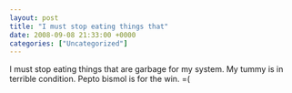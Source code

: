 ```yaml
---
layout: post
title: "I must stop eating things that"
date: 2008-09-08 21:33:00 +0000
categories: ["Uncategorized"]
---
```


I must stop eating things that are garbage for my system. My tummy is in terrible condition. Pepto bismol is for the win. =(